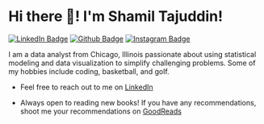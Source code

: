 
  <h1>Hi there 👋! I'm Shamil Tajuddin!</h1>

[![LinkedIn Badge](https://img.shields.io/badge/LinkedIn-0077B5?style=for-the-badge&logo=linkedin&logoColor=white)](https://www.linkedin.com/in/shamil-tajuddin-474250141/)
[![Github Badge](https://img.shields.io/badge/GitHub-100000?style=for-the-badge&logo=github&logoColor=white)](https://github.com/shamiltajuddin)
[![Instagram Badge](https://img.shields.io/badge/Instagram-E4405F?style=for-the-badge&logo=instagram&logoColor=white)](https://www.instagram.com/stajuddin23/?hl=en)

<p align="left">
  I am a data analyst from Chicago, Illinois passionate about using statistical modeling and data visualization to simplify challenging problems. Some of my hobbies include coding, basketball, and golf.
  </p>
  

- Feel free to reach out to me on [LinkedIn](https://www.linkedin.com/in/shamil-tajuddin-474250141/)
  </p>

- Always open to reading new books! If you have any recommendations, shoot me your recommendations on [GoodReads](https://www.goodreads.com/user/show/66160374-shamil-tajuddin)

<!--
**shamiltajuddin/ShamilTajuddin** is a ✨ _special_ ✨ repository because its `README.md` (this file) appears on your GitHub profile.

Here are some ideas to get you started:

- 🔭 I’m currently working on ...
- 🌱 I’m currently learning ...
- 👯 I’m looking to collaborate on ...
- 🤔 I’m looking for help with ...
- 💬 Ask me about ...
- 📫 How to reach me: ...
- 😄 Pronouns: ...
- ⚡ Fun fact: ...
-->
